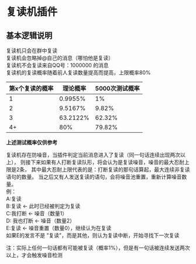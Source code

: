 # 复读机插件

## 基本逻辑说明

复读机只会在群中复读  
复读机会忽略掉@自己的消息（哪怕他是复读）  
复读机不会复读来自QQ号：1000000 的消息  
复读机的复读概率随着前人复读数量提高而提高，上限概率80%

第x个复读的概率 | 理论概率 | 5000次测试概率
---|---|---
1|0.9955%|1%
2|9.5167%|9.82%
3|63.2122%|62.32%
4+|80%|79.82%

**上述测试概率仅供参考**

复读机存在防噪音，当插件判定当前消息进入了复读（同一句话连续出现两次以上），
则接下来如果有人打断复读队形，将会认为是复读噪音，噪音的最大忍耐上限是2条，
其中最大忍耐上限代表的是：打断复读的那句话算起，最大连续非复读语句的数量。
当之后又有人发送复读的语句，会将噪音池重置，重新计算噪音数量。  
例：  
A:复读  
B:复读 <- 此时已经被判定为复读  
C:我打断 <- 噪音（数量1）  
D: 我也打断 <- 噪音（数量2）  
E:复读 <- 噪音重置（数量0），继续认为在复读  
如果E的发言不是 "复读"，而是其他，则认为复读中断，开始寻找下一次复读  

注：实际上任何一句话都有可能被复读（概率1%），但是有一句话被连续发送两次以上，才会触发噪音检测
